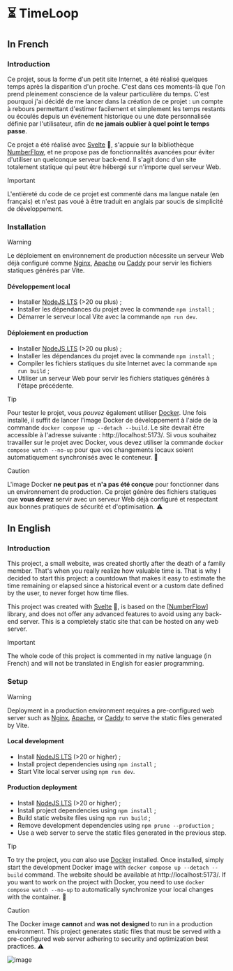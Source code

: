 # ⏳ TimeLoop

## In French

### Introduction

Ce projet, sous la forme d'un petit site Internet, a été réalisé quelques temps après la disparition d'un proche. C'est dans ces moments-là que l'on prend pleinement conscience de la valeur particulière du temps. C'est pourquoi j'ai décidé de me lancer dans la création de ce projet : un compte à rebours permettant d'estimer facilement et simplement les temps restants ou écoulés depuis un événement historique ou une date personnalisée définie par l'utilisateur, afin de **ne jamais oublier à quel point le temps passe**.

Ce projet a été réalisé avec [Svelte](https://svelte.dev/) 🚀, s'appuie sur la bibliothèque [NumberFlow](https://number-flow.barvian.me/svelte), et ne propose pas de fonctionnalités avancées pour éviter d'utiliser un quelconque serveur back-end. Il s'agit donc d'un site totalement statique qui peut être hébergé sur n'importe quel serveur Web.

> [!IMPORTANT]
> L'entièreté du code de ce projet est commenté dans ma langue natale (en français) et n'est pas voué à être traduit en anglais par soucis de simplicité de développement.

### Installation

> [!WARNING]
> Le déploiement en environnement de production nécessite un serveur Web déjà configuré comme [Nginx](https://nginx.org/en/), [Apache](https://httpd.apache.org/) ou [Caddy](https://caddyserver.com/) pour servir les fichiers statiques générés par Vite.

#### Développement local

- Installer [NodeJS LTS](https://nodejs.org/) (>20 ou plus) ;
- Installer les dépendances du projet avec la commande `npm install` ;
- Démarrer le serveur local Vite avec la commande `npm run dev`.

#### Déploiement en production

- Installer [NodeJS LTS](https://nodejs.org/) (>20 ou plus) ;
- Installer les dépendances du projet avec la commande `npm install` ;
- Compiler les fichiers statiques du site Internet avec la commande `npm run build` ;
- Utiliser un serveur Web pour servir les fichiers statiques générés à l'étape précédente.

> [!TIP]
> Pour tester le projet, vous *pouvez* également utiliser [Docker](https://www.docker.com/). Une fois installé, il suffit de lancer l'image Docker de développement à l'aide de la commande `docker compose up --detach --build`. Le site devrait être accessible à l'adresse suivante : http://localhost:5173/. Si vous souhaitez travailler sur le projet avec Docker, vous devez utiliser la commande `docker compose watch --no-up` pour que vos changements locaux soient automatiquement synchronisés avec le conteneur. 🐳

> [!CAUTION]
> L'image Docker **ne peut pas** et **n'a pas été conçue** pour fonctionner dans un environnement de production. Ce projet génère des fichiers statiques que **vous devez** servir avec un serveur Web déjà configuré et respectant aux bonnes pratiques de sécurité et d'optimisation. ⚠️

## In English

### Introduction

This project, a small website, was created shortly after the death of a family member. That's when you really realize how valuable time is. That is why I decided to start this project: a countdown that makes it easy to estimate the time remaining or elapsed since a historical event or a custom date defined by the user, to never forget how time flies.

This project was created with [Svelte](https://svelte.dev/) 🚀, is based on the [[NumberFlow](https://number-flow.barvian.me/svelte)] library, and does not offer any advanced features to avoid using any back-end server. This is a completely static site that can be hosted on any web server.

> [!IMPORTANT]
> The whole code of this project is commented in my native language (in French) and will not be translated in English for easier programming.

### Setup

> [!WARNING]
> Deployment in a production environment requires a pre-configured web server such as [Nginx](https://nginx.org/en/), [Apache](https://httpd.apache.org/), or [Caddy](https://caddyserver.com/) to serve the static files generated by Vite.

#### Local development

- Install [NodeJS LTS](https://nodejs.org/) (>20 or higher) ;
- Install project dependencies using `npm install` ;
- Start Vite local server using `npm run dev`.

#### Production deployment

- Install [NodeJS LTS](https://nodejs.org/) (>20 or higher) ;
- Install project dependencies using `npm install` ;
- Build static website files using `npm run build` ;
- Remove development dependencies using `npm prune --production` ;
- Use a web server to serve the static files generated in the previous step.

> [!TIP]
> To try the project, you *can* also use [Docker](https://www.docker.com/) installed. Once installed, simply start the development Docker image with `docker compose up --detach --build` command. The website should be available at http://localhost:5173/. If you want to work on the project with Docker, you need to use `docker compose watch --no-up` to automatically synchronize your local changes with the container. 🐳

> [!CAUTION]
> The Docker image **cannot** and **was not designed** to run in a production environment. This project generates static files that must be served with a pre-configured web server adhering to security and optimization best practices. ⚠️

![image](https://github.com/user-attachments/assets/1d5c3b66-4952-4a94-a953-184903137370)
